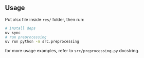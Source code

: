 ## Usage

Put xlsx file inside `res/` folder, then run:


```sh
# install deps
uv sync
# run preprocessing
uv run python -m src.preprocessing
```

for more usage examples, refer to `src/preprocessing.py` docstring. 